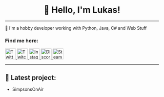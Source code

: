 <h1 align=center>👋 Hello, I'm Lukas!</h1>

---

💙 I'm a hobby developer working with Python, Java, C# and Web Stuff

### Find me here:

<a href="https://twitter.com/derLesh">
  <img alt="Twitter" width="35px" src="https://www.flaticon.com/svg/static/icons/svg/2111/2111703.svg" />
</a>
<a href="https://twitch.tv/Lesh">
  <img alt="Twitch" width="35px" src="https://www.flaticon.com/svg/static/icons/svg/2111/2111691.svg" />
</a>
<a href="https://instagram.com/derLesh">
  <img alt="Instagram" width="35px" src="https://www.flaticon.com/svg/static/icons/svg/2111/2111421.svg" />
</a>
<a href="https://discord.com/invite/5cyqjrP">
  <img alt="Discord" width="35px" src="https://www.flaticon.com/svg/static/icons/svg/2111/2111310.svg" />
</a>
<a href="https://steamcommunity.com/id/derLesh">
  <img alt="Steam" width="35px" src="https://www.flaticon.com/svg/static/icons/svg/2111/2111643.svg" />
</a>


---

## 🔧 Latest project:

- SimpsonsOnAir 



<!--
**derLesh/derLesh** is a ✨ _special_ ✨ repository because its `README.md` (this file) appears on your GitHub profile.

Here are some ideas to get you started:

- 🔭 I’m currently working on ...
- 🌱 I’m currently learning ...
- 👯 I’m looking to collaborate on ...
- 🤔 I’m looking for help with ...
- 💬 Ask me about ...
- 📫 How to reach me: ...
- 😄 Pronouns: ...
- ⚡ Fun fact: ...
-->

